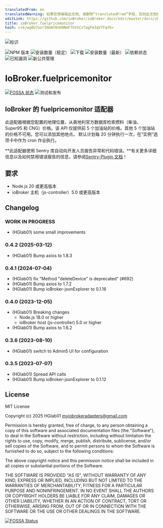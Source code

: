```yaml
---
translatedFrom: en
translatedWarning: 如果您想编辑此文档，请删除“translatedFrom”字段，否则此文档将再次自动翻译
editLink: https://github.com/ioBroker/ioBroker.docs/edit/master/docs/zh-cn/adapterref/iobroker.fuelpricemonitor/README.md
title: ioBroker.fuelpricemonitor
hash: c+X/wg0U7oxrINeN70nH9NmF7hYhCvfagFm3qVfFqYE=
---
```

![标识](../../../en/adapterref/iobroker.fuelpricemonitor/admin/fuelpricemonitor.png)

![NPM 版本](http://img.shields.io/npm/v/iobroker.fuelpricemonitor.svg)
![安装数量（稳定）](http://iobroker.live/badges/fuelpricemonitor-stable.svg)
![下载](https://img.shields.io/npm/dm/iobroker.fuelpricemonitor.svg)
![安装数量（最新）](http://iobroker.live/badges/fuelpricemonitor-installed.svg)
![依赖状态](https://img.shields.io/librariesio/release/npm/iobroker.fuelpricemonitor)
![已知漏洞](https://snyk.io/test/github/HGlab01/ioBroker.fuelpricemonitor/badge.svg)
![新公共管理](https://nodei.co/npm/iobroker.fuelpricemonitor.png?downloads=true)

# IoBroker.fuelpricemonitor
[![FOSSA 状态](https://app.fossa.com/api/projects/git%2Bgithub.com%2FHGlab01%2FioBroker.fuelpricemonitor.svg?type=shield)](https://app.fossa.com/projects/git%2Bgithub.com%2FHGlab01%2FioBroker.fuelpricemonitor?ref=badge_shield) ![测试和发布](https://github.com/HGlab01/ioBroker.fuelpricemonitor/workflows/Test%20and%20Release/badge.svg)

## IoBroker 的 fuelpricemonitor 适配器
此适配器根据您配置的地理位置，从奥地利官方数据库检索燃料（柴油、Super95 和 CNG）价格。该 API 仅提供前 5 个加油站的价格。其他 5 个加油站的价格不可用。您可以添加其他地点。
默认计划每 20 分钟执行一次，在“实例”选项卡中作为 cron 作业执行。

**此适配器使用 Sentry 库自动向开发人员报告异常和代码错误。**有关更多详细信息以及如何禁用错误报告的信息，请参阅[Sentry-Plugin 文档](https://github.com/ioBroker/plugin-sentry#plugin-sentry)！

## 要求
* Node.js 20 或更高版本
* ioBroker 主机（js-controller）5.0 或更高版本

## Changelog
<!--
    Placeholder for the next version (at the beginning of the line):
    ### __WORK IN PROGRESS__
-->
### __WORK IN PROGRESS__
* (HGlab01) some small improvements

### 0.4.2 (2025-03-12)
* (HGlab01) Bump axios to 1.8.3

### 0.4.1 (2024-07-04)
* (HGlab01) fix "Method "deleteDevice" is deprecated" (#692)
* (HGlab01) Bump axios to 1.7.2
* (HGlab01) Bump ioBroker-jsonExplorer to 0.1.16

### 0.4.0 (2023-12-05)
* (HGlab01) Breaking changes
    - Node.js 18.0 or higher
    - ioBroker host (js-controller) 5.0 or higher
* (HGlab01) Bump axios to 1.6.2

### 0.3.6 (2023-08-10)
* (HGlab01) switch to Admin5 UI for configuration

### 0.3.5 (2023-07-07)
* (HGlab01) Spread API calls
* (HGlab01) Bump ioBroker-jsonExplorer to 0.1.12

## License
MIT License

Copyright (c) 2025 HGlab01 <myiobrokeradapters@gmail.com>

Permission is hereby granted, free of charge, to any person obtaining a copy
of this software and associated documentation files (the "Software"), to deal
in the Software without restriction, including without limitation the rights
to use, copy, modify, merge, publish, distribute, sublicense, and/or sell
copies of the Software, and to permit persons to whom the Software is
furnished to do so, subject to the following conditions:

The above copyright notice and this permission notice shall be included in all
copies or substantial portions of the Software.

THE SOFTWARE IS PROVIDED "AS IS", WITHOUT WARRANTY OF ANY KIND, EXPRESS OR
IMPLIED, INCLUDING BUT NOT LIMITED TO THE WARRANTIES OF MERCHANTABILITY,
FITNESS FOR A PARTICULAR PURPOSE AND NONINFRINGEMENT. IN NO EVENT SHALL THE
AUTHORS OR COPYRIGHT HOLDERS BE LIABLE FOR ANY CLAIM, DAMAGES OR OTHER
LIABILITY, WHETHER IN AN ACTION OF CONTRACT, TORT OR OTHERWISE, ARISING FROM,
OUT OF OR IN CONNECTION WITH THE SOFTWARE OR THE USE OR OTHER DEALINGS IN THE
SOFTWARE.


[![FOSSA Status](https://app.fossa.com/api/projects/git%2Bgithub.com%2FHGlab01%2FioBroker.fuelpricemonitor.svg?type=large)](https://app.fossa.com/projects/git%2Bgithub.com%2FHGlab01%2FioBroker.fuelpricemonitor?ref=badge_large)